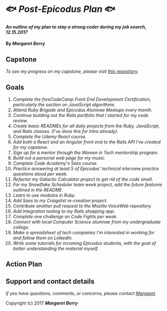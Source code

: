 # :fish: _Post-Epicodus Plan_ :fish:

#### _An outline of my plan to stay a strong coder during my job search, 12.15.2017_

#### By _**Margaret Berry**_

## Capstone
_To see my progress on my capstone, please visit [this repository]()._

## Goals
1. _Complete the freeCodeCamp Front End Development Certification, particularly the section on JavaScript algorithms._
2. _Attend Ruby Brigade and Epicodus Alumnae Meetups every month._
3. _Continue building out the Rails portfolio that I started for my code review._
4. _Create basic READMEs for all daily projects from the Ruby, JavaScript, and Rails classes. (I've done this for Intro already)._
5. _Complete the Udemy React course._
6. _Add both a React and an Angular front end to the Rails API I've created for my capstone._
7. _Sign up for a mentor through the Women in Tech mentorship program._
8. _Build out a personal web page for my music._
9. _Complete Code Academy's Sass course._
10. _Practice answering at least 5 of Epicodus' technical interview practice questions aloud per week._
11. _Refactor my Galactic Calculator project to get rid of the code smell._
12. _For my Snowflake Scheduler team week project, add the future features outlined in the README._
13. _Learn to use modules in Ruby._
14. _Add Sass to my Craigslist re-creation project._
15. _Contribute another pull request to the Mozilla VoiceWeb repository._
16. _Add integration testing to my Rails shopping app._
17. _Complete one challenge on Code Fights per week._
18. _Connect with local Computer Science alumnae from my undergraduate college._
19. _Make a spreadsheet of tech companies I'm interested in working for and follow them on LinkedIn._
20. _Write some tutorials for incoming Epicodus students, with the goal of better understanding the material myself._

## Action Plan

## Support and contact details
_If you have questions, comments, or concerns, please contact [Margaret](codeberry1@gmail.com)._

Copyright (c) 2017 **_Margaret Berry_**
